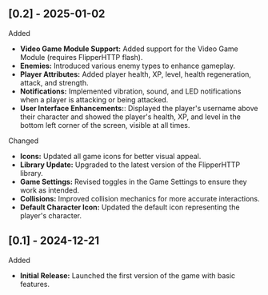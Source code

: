 ## [0.2] - 2025-01-02
Added
- **Video Game Module Support:** Added support for the Video Game Module (requires FlipperHTTP flash).
- **Enemies:** Introduced various enemy types to enhance gameplay.
- **Player Attributes:** Added player health, XP, level, health regeneration, attack, and strength.
- **Notifications:** Implemented vibration, sound, and LED notifications when a player is attacking or being attacked.
- **User Interface Enhancements:**: Displayed the player's username above their character and showed the player's health, XP, and level in the bottom left corner of the screen, visible at all times.

Changed
- **Icons:** Updated all game icons for better visual appeal.
- **Library Update:** Upgraded to the latest version of the FlipperHTTP library.
- **Game Settings:** Revised toggles in the Game Settings to ensure they work as intended.
- **Collisions:** Improved collision mechanics for more accurate interactions.
- **Default Character Icon:** Updated the default icon representing the player's character.

## [0.1] - 2024-12-21
Added
- **Initial Release:** Launched the first version of the game with basic features.
